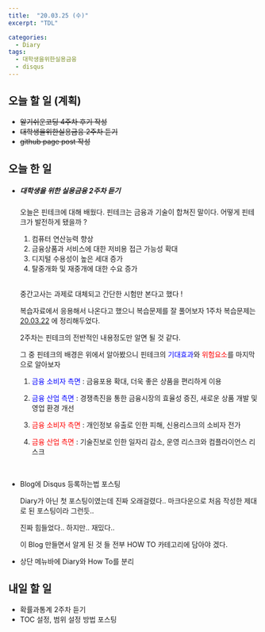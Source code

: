 ```yaml
---
title:  "20.03.25 (수)"
excerpt: "TDL"

categories:
  - Diary
tags:
  - 대학생을위한실용금융
  - disqus
---
```


## 오늘 할 일 (계획)

- ~~알기쉬운코딩 4주차 후기 작성~~
- ~~대학생을위한실용금융 2주차 듣기~~
- ~~github page post 작성~~



## 오늘 한 일

- ##### 대학생을 위한 실용금융 2주차 듣기

  오늘은 핀테크에 대해 배웠다. 핀테크는 금융과 기술이 합쳐진 말이다. 어떻게  핀테크가 발전하게 됐을까 ?

  1. 컴퓨터 연산능력 향상
  2. 금융상품과 서비스에 대한 저비용 접근 가능성 확대
  3. 디지털 수용성이 높은 세대 증가
  4. 탈중개화 및 재중개에 대한 수요 증가

  <br>

  중간고사는 과제로 대체되고 간단한 시험만 본다고 했다 !

  복습자료에서 응용해서 나온다고 했으니 복습문제를 잘 풀어보자 1주차 복습문제는 [20.03.22](https://nam-ki-bok.github.io/diary/200322TDL/) 에 정리해두었다.

  2주차는 핀테크의 전반적인 내용정도만 알면 될 것 같다.

  그 중 핀테크의 배경은 위에서 알아봤으니 핀테크의 <span style="color: blue">기대효과</span>와 <span style="color: red">위험요소</span>를 마지막으로 알아보자

  1. <span style="color: blue">금융 소비자 측면</span> : 금융포용 확대, 더욱 좋은 상품을 편리하게 이용

  2. <span style="color: blue">금융 산업 측면</span> : 경쟁촉진을 통한 금융시장의 효율성 증진, 새로운 상품 개발 및 영업 환경 개선

  3. <span style="color: red">금융 소비자 측면</span> : 개인정보 유출로 인한 피해, 신용리스크의 소비자 전가

  4. <span style="color: red">금융 산업 측면</span> : 기술진보로 인한 일자리 감소, 운영 리스크와 컴플라이언스 리스크

     <br>

- Blog에 Disqus 등록하는법 포스팅

  Diary가 아닌 첫 포스팅이였는데 진짜 오래걸렸다.. 마크다운으로 처음 작성한 제대로 된 포스팅이라 그런듯..

  진짜 힘들었다.. 하지만.. 재밌다..

  이 Blog 만들면서 알게 된 것 들 전부 HOW TO 카테고리에 담아야 겠다.

- 상단 메뉴바에 Diary와 How To를 분리

## 내일 할 일

- 확률과통계 2주차 듣기
- TOC 설정, 범위 설정 방법 포스팅

